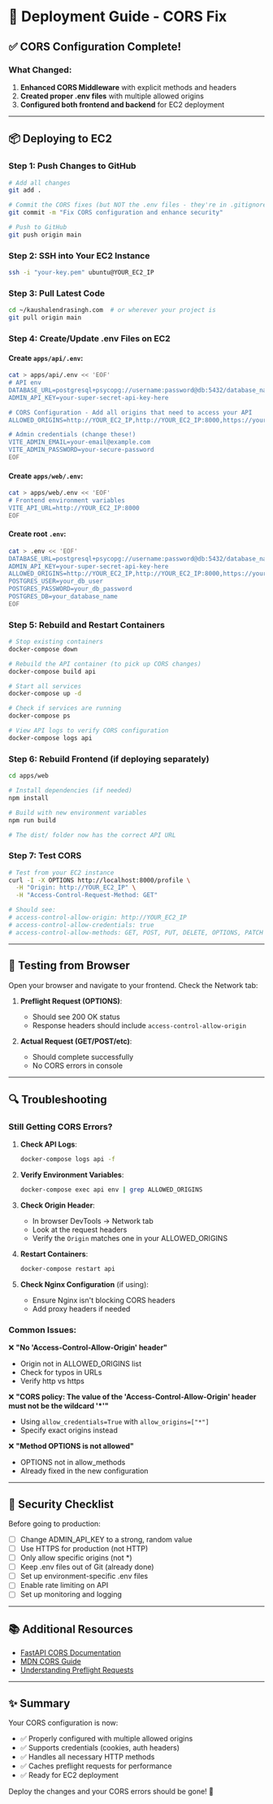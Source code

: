 # 🚀 Deployment Guide - CORS Fix

## ✅ CORS Configuration Complete!

### What Changed:

1. **Enhanced CORS Middleware** with explicit methods and headers
2. **Created proper .env files** with multiple allowed origins
3. **Configured both frontend and backend** for EC2 deployment

---

## 📦 Deploying to EC2

### Step 1: Push Changes to GitHub

```bash
# Add all changes
git add .

# Commit the CORS fixes (but NOT the .env files - they're in .gitignore)
git commit -m "Fix CORS configuration and enhance security"

# Push to GitHub
git push origin main
```

### Step 2: SSH into Your EC2 Instance

```bash
ssh -i "your-key.pem" ubuntu@YOUR_EC2_IP
```

### Step 3: Pull Latest Code

```bash
cd ~/kaushalendrasingh.com  # or wherever your project is
git pull origin main
```

### Step 4: Create/Update .env Files on EC2

#### Create `apps/api/.env`:
```bash
cat > apps/api/.env << 'EOF'
# API env
DATABASE_URL=postgresql+psycopg://username:password@db:5432/database_name
ADMIN_API_KEY=your-super-secret-api-key-here

# CORS Configuration - Add all origins that need to access your API
ALLOWED_ORIGINS=http://YOUR_EC2_IP,http://YOUR_EC2_IP:8000,https://your-domain.com

# Admin credentials (change these!)
VITE_ADMIN_EMAIL=your-email@example.com
VITE_ADMIN_PASSWORD=your-secure-password
EOF
```

#### Create `apps/web/.env`:
```bash
cat > apps/web/.env << 'EOF'
# Frontend environment variables
VITE_API_URL=http://YOUR_EC2_IP:8000
EOF
```

#### Create root `.env`:
```bash
cat > .env << 'EOF'
DATABASE_URL=postgresql+psycopg://username:password@db:5432/database_name
ADMIN_API_KEY=your-super-secret-api-key-here
ALLOWED_ORIGINS=http://YOUR_EC2_IP,http://YOUR_EC2_IP:8000,https://your-domain.com
POSTGRES_USER=your_db_user
POSTGRES_PASSWORD=your_db_password
POSTGRES_DB=your_database_name
EOF
```

### Step 5: Rebuild and Restart Containers

```bash
# Stop existing containers
docker-compose down

# Rebuild the API container (to pick up CORS changes)
docker-compose build api

# Start all services
docker-compose up -d

# Check if services are running
docker-compose ps

# View API logs to verify CORS configuration
docker-compose logs api
```

### Step 6: Rebuild Frontend (if deploying separately)

```bash
cd apps/web

# Install dependencies (if needed)
npm install

# Build with new environment variables
npm run build

# The dist/ folder now has the correct API URL
```

### Step 7: Test CORS

```bash
# Test from your EC2 instance
curl -I -X OPTIONS http://localhost:8000/profile \
  -H "Origin: http://YOUR_EC2_IP" \
  -H "Access-Control-Request-Method: GET"

# Should see:
# access-control-allow-origin: http://YOUR_EC2_IP
# access-control-allow-credentials: true
# access-control-allow-methods: GET, POST, PUT, DELETE, OPTIONS, PATCH
```

---

## 🧪 Testing from Browser

Open your browser and navigate to your frontend. Check the Network tab:

1. **Preflight Request (OPTIONS)**:
   - Should see 200 OK status
   - Response headers should include `access-control-allow-origin`

2. **Actual Request (GET/POST/etc)**:
   - Should complete successfully
   - No CORS errors in console

---

## 🔍 Troubleshooting

### Still Getting CORS Errors?

1. **Check API Logs**:
   ```bash
   docker-compose logs api -f
   ```

2. **Verify Environment Variables**:
   ```bash
   docker-compose exec api env | grep ALLOWED_ORIGINS
   ```

3. **Check Origin Header**:
   - In browser DevTools → Network tab
   - Look at the request headers
   - Verify the `Origin` matches one in your ALLOWED_ORIGINS

4. **Restart Containers**:
   ```bash
   docker-compose restart api
   ```

5. **Check Nginx Configuration** (if using):
   - Ensure Nginx isn't blocking CORS headers
   - Add proxy headers if needed

### Common Issues:

❌ **"No 'Access-Control-Allow-Origin' header"**
- Origin not in ALLOWED_ORIGINS list
- Check for typos in URLs
- Verify http vs https

❌ **"CORS policy: The value of the 'Access-Control-Allow-Origin' header must not be the wildcard '*'"**
- Using `allow_credentials=True` with `allow_origins=["*"]`
- Specify exact origins instead

❌ **"Method OPTIONS is not allowed"**
- OPTIONS not in allow_methods
- Already fixed in the new configuration

---

## 🔐 Security Checklist

Before going to production:

- [ ] Change ADMIN_API_KEY to a strong, random value
- [ ] Use HTTPS for production (not HTTP)
- [ ] Only allow specific origins (not *)
- [ ] Keep .env files out of Git (already done)
- [ ] Set up environment-specific .env files
- [ ] Enable rate limiting on API
- [ ] Set up monitoring and logging

---

## 📚 Additional Resources

- [FastAPI CORS Documentation](https://fastapi.tiangolo.com/tutorial/cors/)
- [MDN CORS Guide](https://developer.mozilla.org/en-US/docs/Web/HTTP/CORS)
- [Understanding Preflight Requests](https://developer.mozilla.org/en-US/docs/Glossary/Preflight_request)

---

## ✨ Summary

Your CORS configuration is now:
- ✅ Properly configured with multiple allowed origins
- ✅ Supports credentials (cookies, auth headers)
- ✅ Handles all necessary HTTP methods
- ✅ Caches preflight requests for performance
- ✅ Ready for EC2 deployment

Deploy the changes and your CORS errors should be gone! 🎉
